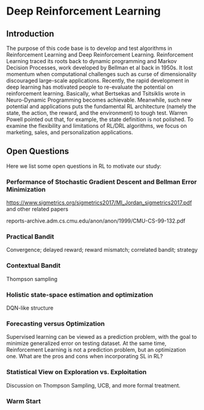 # Deep Reinforcement Learning

## Introduction

The purpose of this code base is to develop and test algorithms in Reinforcement Learning and Deep Reinforcement Learning. Reinforcement Learning traced its roots back to dynamic programming and Markov Decision Processes, work developed by Bellman et al back in 1950s. It lost momentum when computational challenges such as curse of dimensionality discouraged large-scale applications. Recently, the rapid development in deep learning has motivated people to re-evaluate the potential on reinforcement learning. Basically, what Bertsekas and Tsitsiklis wrote in Neuro-Dynamic Programming becomes achievable. Meanwhile, such new potential and applications puts the fundamental RL architecture (namely the state, the action, the reward, and the environment) to tough test. Warren Powell pointed out that, for example, the state definition is not polished. To examine the flexibility and limitations of RL/DRL algorithms, we focus on marketing, sales, and personalization applications.

## Open Questions

Here we list some open questions in RL to motivate our study:

### Performance of Stochastic Gradient Descent and Bellman Error Minimization
https://www.sigmetrics.org/sigmetrics2017/MI_Jordan_sigmetrics2017.pdf and other related papers

reports-archive.adm.cs.cmu.edu/anon/anon/1999/CMU-CS-99-132.pdf

### Practical Bandit
Convergence; delayed reward; reward mismatch; correlated bandit; strategy

### Contextual Bandit
Thompson sampling

### Holistic state-space estimation and optimization
DQN-like structure

### Forecasting versus Optimization
Supervised learning can be viewed as a prediction problem, with the goal to minimize generalized error on testing dataset. At the same time, Reinforcement Learning is not a prediction problem, but an optimization one. What are the pros and cons when incorporating SL in RL?

### Statistical View on Exploration vs. Exploitation
Discussion on Thompson Sampling, UCB, and more formal treatment.

### Warm Start

